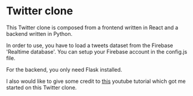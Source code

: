 # Twitter clone

This Twitter clone is composed from a frontend written in React and a backend written in Python.

In order to use, you have to load a tweets dataset from the Firebase 'Realtime database'. You can setup your Firebase account in the config.js file.

For the backend, you only need Flask installed.

I also would like to give some credit to [this](https://youtu.be/rJjaqSTzOxI) youtube tutorial which got me started on this Twitter clone.
